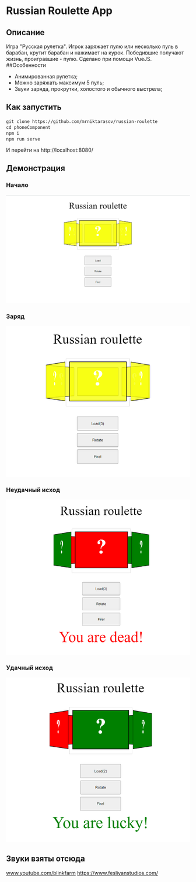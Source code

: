 # Russian Roulette App

## Описание
Игра "Русская рулетка". Игрок заряжает пулю или несколько пуль в барабан, крутит барабан и нажимает на курок. Победившие получают жизнь, проигравшие - пулю.
Сделано при помощи VueJS.
##Особенности
+ Анимированная рулетка;
+ Можно заряжать максимум 5 пуль;
+ Звуки заряда, прокрутки, холостого и обычного выстрела;
## Как запустить
```
git clone https://github.com/mrniktarasov/russian-roulette
cd phoneComponent
npm i
npm run serve
```
И перейти на  http://localhost:8080/
## Демонстрация
### Начало
![Макет](https://github.com/mrniktarasov/russian-roulette/blob/master/screenshots/rr1.png)
### Заряд
![Макет](https://github.com/mrniktarasov/russian-roulette/blob/master/screenshots/rr2.png)
### Неудачный исход
![Макет](https://github.com/mrniktarasov/russian-roulette/blob/master/screenshots/rr3.png)
### Удачный исход
![Макет](https://github.com/mrniktarasov/russian-roulette/blob/master/screenshots/rr4.png)
## Звуки взяты отсюда
www.youtube.com/blinkfarm
https://www.fesliyanstudios.com/


